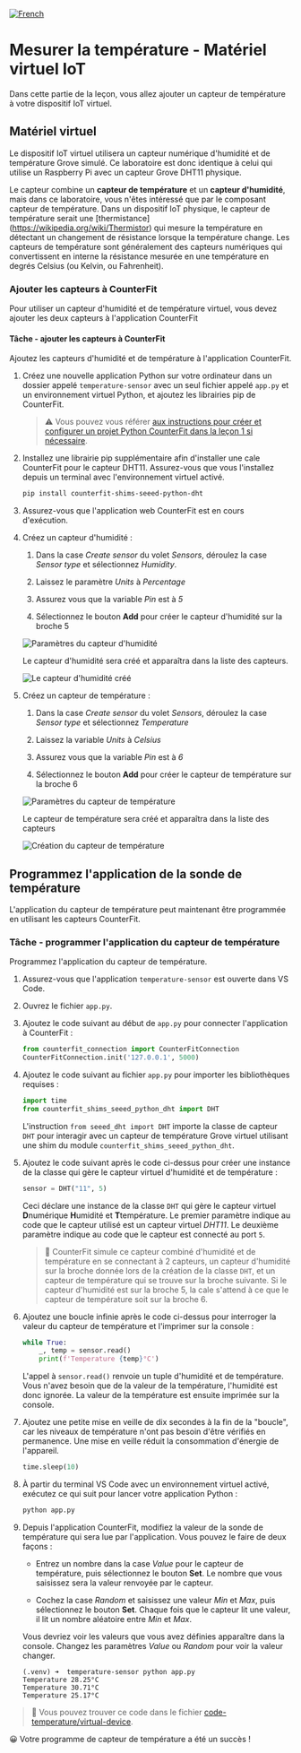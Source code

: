[![French](https://img.shields.io/badge/-French-purple)](virtual-device-temp.fr.md)
# Mesurer la température - Matériel virtuel IoT

Dans cette partie de la leçon, vous allez ajouter un capteur de température à votre dispositif IoT virtuel.

## Matériel virtuel

Le dispositif IoT virtuel utilisera un capteur numérique d'humidité et de température Grove simulé. Ce laboratoire est donc identique à celui qui utilise un Raspberry Pi avec un capteur Grove DHT11 physique.

Le capteur combine un **capteur de température** et un **capteur d'humidité**, mais dans ce laboratoire, vous n'êtes intéressé que par le composant capteur de température. Dans un dispositif IoT physique, le capteur de température serait une [thermistance] (https://wikipedia.org/wiki/Thermistor) qui mesure la température en détectant un changement de résistance lorsque la température change. Les capteurs de température sont généralement des capteurs numériques qui convertissent en interne la résistance mesurée en une température en degrés Celsius (ou Kelvin, ou Fahrenheit).

### Ajouter les capteurs à CounterFit

Pour utiliser un capteur d'humidité et de température virtuel, vous devez ajouter les deux capteurs à l'application CounterFit

#### Tâche - ajouter les capteurs à CounterFit

Ajoutez les capteurs d'humidité et de température à l'application CounterFit.

1. Créez une nouvelle application Python sur votre ordinateur dans un dossier appelé `temperature-sensor` avec un seul fichier appelé `app.py` et un environnement virtuel Python, et ajoutez les librairies pip de CounterFit.

    > ⚠️ Vous pouvez vous référer [aux instructions pour créer et configurer un projet Python CounterFit dans la leçon 1 si nécessaire](../../../../1-getting-started/lessons/1-introduction-to-iot/virtual-device.md).

1. Installez une librairie pip supplémentaire afin d'installer une cale CounterFit pour le capteur DHT11. Assurez-vous que vous l'installez depuis un terminal avec l'environnement virtuel activé.

    ```sh
    pip install counterfit-shims-seeed-python-dht
    ```

1. Assurez-vous que l'application web CounterFit est en cours d'exécution.

1. Créez un capteur d'humidité :

    1. Dans la case *Create sensor* du volet *Sensors*, déroulez la case *Sensor type* et sélectionnez *Humidity*.

    1. Laissez le paramètre *Units* à *Percentage*

    1. Assurez vous que la variable *Pin* est à *5*

    1. Sélectionnez le bouton **Add** pour créer le capteur d'humidité sur la broche 5

    ![Paramètres du capteur d'humidité](../../../../images/counterfit-create-humidity-sensor.png)

    Le capteur d'humidité sera créé et apparaîtra dans la liste des capteurs.

    ![Le capteur d'humidité créé](../../../../images/counterfit-humidity-sensor.png)

1. Créez un capteur de température :

    1. Dans la case *Create sensor* du volet *Sensors*, déroulez la case *Sensor type* et sélectionnez *Temperature*

    1. Laissez la variable *Units* à *Celsius*

    1. Assurez vous que la variable *Pin* est à *6*

    1. Sélectionnez le bouton **Add** pour créer le capteur de température sur la broche 6

    ![Paramètres du capteur de température](../../../../images/counterfit-create-temperature-sensor.png)

    Le capteur de température sera créé et apparaîtra dans la liste des capteurs

    ![Création du capteur de température](../../../../images/counterfit-temperature-sensor.png)

## Programmez l'application de la sonde de température

L'application du capteur de température peut maintenant être programmée en utilisant les capteurs CounterFit.

### Tâche - programmer l'application du capteur de température

Programmez l'application du capteur de température.

1. Assurez-vous que l'application `temperature-sensor` est ouverte dans VS Code.

1. Ouvrez le fichier `app.py`.

1. Ajoutez le code suivant au début de `app.py` pour connecter l'application à CounterFit :

    ```python
    from counterfit_connection import CounterFitConnection
    CounterFitConnection.init('127.0.0.1', 5000)
    ```

1. Ajoutez le code suivant au fichier `app.py` pour importer les bibliothèques requises :

    ```python
    import time
    from counterfit_shims_seeed_python_dht import DHT
    ```

    L'instruction `from seeed_dht import DHT` importe la classe de capteur `DHT` pour interagir avec un capteur de température Grove virtuel utilisant une shim du module `counterfit_shims_seeed_python_dht`.

1. Ajoutez le code suivant après le code ci-dessus pour créer une instance de la classe qui gère le capteur virtuel d'humidité et de température :

    ```python
    sensor = DHT("11", 5)
    ```

    Ceci déclare une instance de la classe `DHT` qui gère le capteur virtuel **D**numérique **H**umidité et **T**température. Le premier paramètre indique au code que le capteur utilisé est un capteur virtuel *DHT11*. Le deuxième paramètre indique au code que le capteur est connecté au port `5`.

    > 💁 CounterFit simule ce capteur combiné d'humidité et de température en se connectant à 2 capteurs, un capteur d'humidité sur la broche donnée lors de la création de la classe `DHT`, et un capteur de température qui se trouve sur la broche suivante. Si le capteur d'humidité est sur la broche 5, la cale s'attend à ce que le capteur de température soit sur la broche 6.

1. Ajoutez une boucle infinie après le code ci-dessus pour interroger la valeur du capteur de température et l'imprimer sur la console :

    ```python
    while True:
        _, temp = sensor.read()
        print(f'Temperature {temp}°C')
    ```

    L'appel à `sensor.read()` renvoie un tuple d'humidité et de température. Vous n'avez besoin que de la valeur de la température, l'humidité est donc ignorée. La valeur de la température est ensuite imprimée sur la console.

1. Ajoutez une petite mise en veille de dix secondes à la fin de la "boucle", car les niveaux de température n'ont pas besoin d'être vérifiés en permanence. Une mise en veille réduit la consommation d'énergie de l'appareil.

    ```python
    time.sleep(10)
    ```

1. À partir du terminal VS Code avec un environnement virtuel activé, exécutez ce qui suit pour lancer votre application Python :

    ```sh
    python app.py
    ```

1. Depuis l'application CounterFit, modifiez la valeur de la sonde de température qui sera lue par l'application. Vous pouvez le faire de deux façons :

    * Entrez un nombre dans la case *Value* pour le capteur de température, puis sélectionnez le bouton **Set**. Le nombre que vous saisissez sera la valeur renvoyée par le capteur.

    * Cochez la case *Random* et saisissez une valeur *Min* et *Max*, puis sélectionnez le bouton **Set**. Chaque fois que le capteur lit une valeur, il lit un nombre aléatoire entre *Min* et *Max*.

    Vous devriez voir les valeurs que vous avez définies apparaître dans la console. Changez les paramètres *Value* ou *Random* pour voir la valeur changer.

    ```output
    (.venv) ➜  temperature-sensor python app.py
    Temperature 28.25°C
    Temperature 30.71°C
    Temperature 25.17°C
    ```

> 💁 Vous pouvez trouver ce code dans le fichier [code-temperature/virtual-device](../code-temperature/virtual-device).

😀 Votre programme de capteur de température a été un succès !
